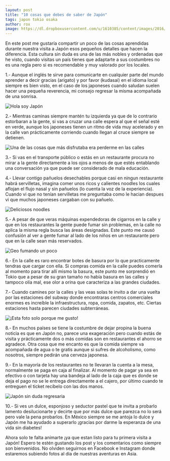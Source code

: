 ```yaml
---
layout: post
title: "10 cosas que debes de saber de Japón"
tags: japon tokio osaka
author: rox
image: https://dl.dropboxusercontent.com/u/1610385/content/images/2016/01/IMG_2229.JPG
---
```


En este post me gustaría compartir un poco de las cosas aprendidas durante nuestra visita a Japón esos pequeños detalles que hacen la diferencia. Esta cultura sin duda es una de las más nobles y ordenadas que he visto, cuando visitas un país tienes que adaptarte a sus costumbres no es una regla pero si es recomendable y muy valorado por los locales.

1.- Aunque el inglés te sirve para comunicarte en cualquier parte del mundo aprender a decir gracias (arigato) y por favor (kudasai) en el idioma local siempre es bien visto, en el caso de los japoneses cuando saludan suelen hacer una pequeña reverencia, mi consejo regresar la misma acompañada de una sonrisa.

![Hola soy Japón](https://dl.dropboxusercontent.com/u/1610385/content/images/2016/01/IMG_2248.JPG)

2.- Mientras caminas siempre mantén tu izquierda ya que de lo contrario estorbaran a la gente, si vas a cruzar una calle espera al que el señal esté en verde, aunque los japoneses tienen un ritmo de vida muy acelerado y en la calle van prácticamente corriendo cuando llegan al cruce siempre se detienen.

![Una de las cosas que más disfrutaba era perderme en las calles](https://dl.dropboxusercontent.com/u/1610385/content/images/2016/01/IMG_2218.JPG)

3.- Si vas en el transporte público o estás en un restaurante procura no mirar a la gente directamente a los ojos a menos de que estés entablando una conversación ya que puede ser considerado de mala educación. 

4.- Llevar contigo pañuelos desechables porque casi en ningun restaurante habrá servilletas, imagina comer unos ricos y calientes noodles los cuales aflojan el flujo nasal y sin pañuelos (lo cuenta la voz de la experiencia). Cuando vi que no tenían servilletas me preguntaba como le hacian despues vi que muchos japoneses cargaban con su pañuelo.

![Deliciosos noodles](https://dl.dropboxusercontent.com/u/1610385/content/images/2016/01/IMG_2387.JPG)

5.- A pesar de que veras máquinas expendedoras de cigarros en la calle y que en los restaurantes la gente puede fumar sin problemas, en la calle no aplica la misma regla busca las áreas designadas. Este punto me causó confusión al ver a gente fumar al lado de los niños en un restaurante pero que en la calle sean más reservados.

![Geo fumando un poco](https://dl.dropboxusercontent.com/u/1610385/content/images/2016/01/IMG_2231.JPG)

6.- En la calle es raro encontrar botes de basura por lo que practicamente tendras que cargar con ella. Si compras comida en la calle puedes comerla al momento para tirar allí mismo la basura, este punto me sorprendió en Tokio que a pesar de su gran tamaño no había basura en las calles y tampoco olía mal, ese olor a orina que caracteriza a las grandes ciudades.

7.- Cuando camines por la calles y las veas solas te invito a dar una vuelta por las estaciones del subway donde encontraras centros comerciales enormes es increíble la infraestructura, ropa, comida, zapatos, etc. Ciertas estaciones hasta parecen ciudades subterráneas.

![¡Esta foto solo porque me gusto!](https://dl.dropboxusercontent.com/u/1610385/content/images/2016/01/2016-01-07%2016.29.14.jpg)

8.- En muchos países se tiene la costumbre de dejar propina la buena noticia es que en Japón no, parece una exageración pero cuando estás de visita y prácticamente dos o más comidas son en restaurantes el ahorro se agradece. Otra cosa que me encanto es que la comida siempre va acompañada de agua o te gratis aunque si sufres de alcoholismo, como nosotros, siempre pedirán una cerveza japonesa.

9.- En la mayoría de los restaurantes no te llevaran la cuenta a la mesa, normalmente se paga en caja al finalizar. Al momento de pagar ya sea en efectivo o con tarjeta hay una bandeja al lado de la caja que es donde se deja el pago no se le entrega directamente a el cajero, por último cuando te entreguen el ticket recíbelo con las dos manos.

![Japón sin duda regresaria](https://dl.dropboxusercontent.com/u/1610385/content/images/2016/01/IMG_2281.JPG)

10.- Si ves un dulce, esponjoso y seductor pastel que te invita a probarlo lamento desilucionarte y decirte que por más dulce que parezca no lo será pero vale la pena probarlos. En México siempre se me antoja lo dulce y Japón me ha ayudado a superarlo ¡gracias por darme la esperanza de una vida sin diabetes!

Ahora solo te falta animarte ¡ya que estan listo para tu primera visita a Japón! Espero te estén gustando los post y los comentarios como siempre son bienvenidos. No olviden seguirnos en Facebook e Instagram donde estaremos subiendo fotos al dia de nuestras aventuras en Asia.

